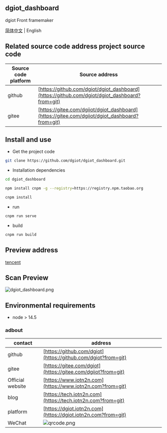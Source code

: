 ## dgiot_dashboard

dgiot Front framemaker

[简体中文](./README-CN.md) | English

## Related source code address project source code

| Source code platform | Source address                                                                                |
| -------------------- | --------------------------------------------------------------------------------------------- |
| github               | [https://github.com/dgiot/dgiot_dashboard](https://github.com/dgiot/dgiot_dashboard?from=git) |
| gitee                | [https://gitee.com/dgiiot/dgiot_dashboard](https://gitee.com/dgiiot/dgiot_dashboard?from=git) |

## Install and use

- Get the project code

```bash
git clone https://github.com/dgiot/dgiot_dashboard.git
```

- Installation dependencies

```bash
cd dgiot_dashboard

npm install cnpm -g --registry=https://registry.npm.taobao.org

cnpm install

```

- run

```bash
cnpm run serve
```

- build

```bash
cnpm run build
```

## Preview address

[tencent](https://dgiotdashboard-8gb17b3673ff6cdd-1253666439.ap-shanghai.app.tcloudbase.com?ftom=git)

## Scan Preview

![dgiot_dashboard.png](http://dgiot-1253666439.cos.ap-shanghai-fsi.myqcloud.com/wechat/dgiot_dashboard.png)

## Environmental requirements

- node > 14.5

### adbout

| contact          | address                                                                                   |
| ---------------- | ----------------------------------------------------------------------------------------- |
| github           | [https://github.com/dgiot](https://github.com/dgiot?from=git)                             |
| gitee            | [https://gitee.com/dgiot](https://gitee.com/dgiiot?from=git)                              |
| Official website | [https://www.iotn2n.com](https://www.iotn2n.com?from=git)                                 |
| blog             | [https://tech.iotn2n.com](https://tech.iotn2n.com?from=git)                               |
| platform         | [https://dgiot.iotn2n.com](https://dgiot.iotn2n.com?from=git)                             |
| WeChat           | ![qrcode.png](http://dgiot-1253666439.cos.ap-shanghai-fsi.myqcloud.com/wechat/qrcode.png) |
